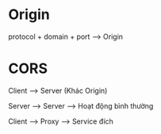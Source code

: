 # Origin

protocol + domain + port --> Origin

# CORS

Client --> Server (Khác Origin)

Server --> Server --> Hoạt động bình thường

Client --> Proxy --> Service đích

